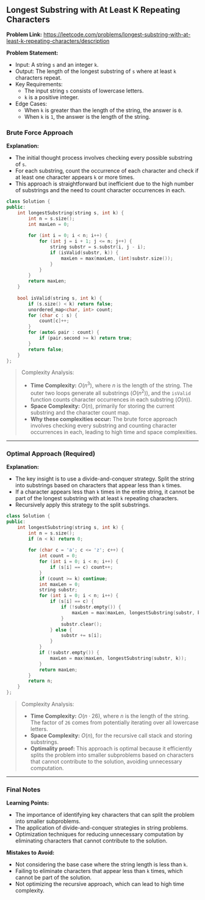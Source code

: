 ## Longest Substring with At Least K Repeating Characters

**Problem Link:** https://leetcode.com/problems/longest-substring-with-at-least-k-repeating-characters/description

**Problem Statement:**
- Input: A string `s` and an integer `k`.
- Output: The length of the longest substring of `s` where at least `k` characters repeat.
- Key Requirements:
  - The input string `s` consists of lowercase letters.
  - `k` is a positive integer.
- Edge Cases:
  - When `k` is greater than the length of the string, the answer is `0`.
  - When `k` is `1`, the answer is the length of the string.

### Brute Force Approach

**Explanation:**
- The initial thought process involves checking every possible substring of `s`.
- For each substring, count the occurrence of each character and check if at least one character appears `k` or more times.
- This approach is straightforward but inefficient due to the high number of substrings and the need to count character occurrences in each.

```cpp
class Solution {
public:
    int longestSubstring(string s, int k) {
        int n = s.size();
        int maxLen = 0;
        
        for (int i = 0; i < n; i++) {
            for (int j = i + 1; j <= n; j++) {
                string substr = s.substr(i, j - i);
                if (isValid(substr, k)) {
                    maxLen = max(maxLen, (int)substr.size());
                }
            }
        }
        return maxLen;
    }
    
    bool isValid(string s, int k) {
        if (s.size() < k) return false;
        unordered_map<char, int> count;
        for (char c : s) {
            count[c]++;
        }
        for (auto& pair : count) {
            if (pair.second >= k) return true;
        }
        return false;
    }
};
```

> Complexity Analysis:
> - **Time Complexity:** $O(n^3)$, where $n$ is the length of the string. The outer two loops generate all substrings ($O(n^2)$), and the `isValid` function counts character occurrences in each substring ($O(n)$).
> - **Space Complexity:** $O(n)$, primarily for storing the current substring and the character count map.
> - **Why these complexities occur:** The brute force approach involves checking every substring and counting character occurrences in each, leading to high time and space complexities.

---

### Optimal Approach (Required)

**Explanation:**
- The key insight is to use a divide-and-conquer strategy. Split the string into substrings based on characters that appear less than `k` times.
- If a character appears less than `k` times in the entire string, it cannot be part of the longest substring with at least `k` repeating characters.
- Recursively apply this strategy to the split substrings.

```cpp
class Solution {
public:
    int longestSubstring(string s, int k) {
        int n = s.size();
        if (n < k) return 0;
        
        for (char c = 'a'; c <= 'z'; c++) {
            int count = 0;
            for (int i = 0; i < n; i++) {
                if (s[i] == c) count++;
            }
            if (count >= k) continue;
            int maxLen = 0;
            string substr;
            for (int i = 0; i < n; i++) {
                if (s[i] == c) {
                    if (!substr.empty()) {
                        maxLen = max(maxLen, longestSubstring(substr, k));
                    }
                    substr.clear();
                } else {
                    substr += s[i];
                }
            }
            if (!substr.empty()) {
                maxLen = max(maxLen, longestSubstring(substr, k));
            }
            return maxLen;
        }
        return n;
    }
};
```

> Complexity Analysis:
> - **Time Complexity:** $O(n \cdot 26)$, where $n$ is the length of the string. The factor of `26` comes from potentially iterating over all lowercase letters.
> - **Space Complexity:** $O(n)$, for the recursive call stack and storing substrings.
> - **Optimality proof:** This approach is optimal because it efficiently splits the problem into smaller subproblems based on characters that cannot contribute to the solution, avoiding unnecessary computation.

---

### Final Notes

**Learning Points:**
- The importance of identifying key characters that can split the problem into smaller subproblems.
- The application of divide-and-conquer strategies in string problems.
- Optimization techniques for reducing unnecessary computation by eliminating characters that cannot contribute to the solution.

**Mistakes to Avoid:**
- Not considering the base case where the string length is less than `k`.
- Failing to eliminate characters that appear less than `k` times, which cannot be part of the solution.
- Not optimizing the recursive approach, which can lead to high time complexity.